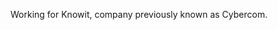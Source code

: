 Working for Knowit, company previously known as Cybercom.
<!---
sakuvaittinen-cc/sakuvaittinen-cc is a ✨ special ✨ repository because its `README.md` (this file) appears on your GitHub profile.
You can click the Preview link to take a look at your changes.
--->

